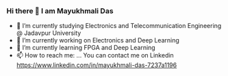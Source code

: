 ### Hi there 👋 I am Mayukhmali Das 

- 🌱 I’m currently studying Electronics and Telecommunication Engineering @ Jadavpur University
- 🔭 I’m currently working on Electronics and Deep Learning
- 🌱 I’m currently learning FPGA and Deep Learning
- 📫 How to reach me: ... You can contact me on Linkedin https://www.linkedin.com/in/mayukhmali-das-7237a1196
